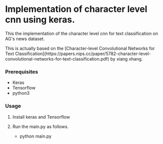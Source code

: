 # Implementation of character level cnn using keras.

<p> This the implementation of the character level cnn for text classification on AG's news dataset. <p>

<p> This is actually based on the [Character-level Convolutional Networks for Text Classification](https://papers.nips.cc/paper/5782-character-level-convolutional-networks-for-text-classification.pdf) by xiang xhang. <p>

### Prerequisites

- Keras
- Tensorflow
- python3

### Usage

1. Install keras and Tensorflow
2. Run the main.py as follows.
   
   - python main.py 
